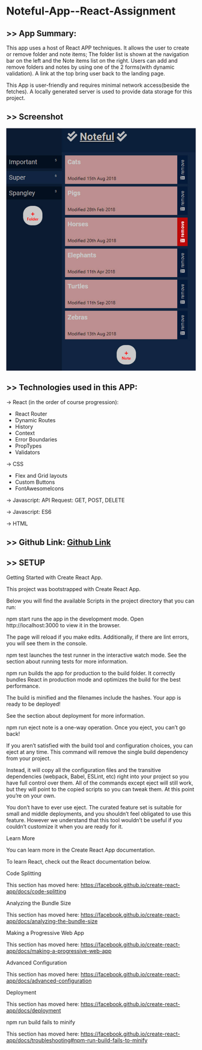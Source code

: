 # Noteful-App--React-Assignment

## >> App Summary:

This app uses a host of React APP techniques. It allows the user to create or remove folder and note items; The folder list is shown at the navigation bar on the left and the Note items list on the right. Users can add and remove folders and notes by using one of the 2 forms(with dynamic validation). A link at the top bring user back to the landing page.

This App is user-friendly and requires minimal network access(beside the fetches). A locally generated server is used to provide data storage for this project.

## >> Screenshot 

![startup page](images/startup.jpg)


## >> Technologies used in this APP:
-> React (in the order of course progression):
* React Router
* Dynamic Routes
* History
* Context
* Error Boundaries
* PropTypes
* Validators

-> CSS
* Flex and Grid layouts
* Custom Buttons
* FontAwesomeIcons

-> Javascript: API Request: GET, POST, DELETE

-> Javascript: ES6

-> HTML

## >> Github Link: [Github Link](https://github.com/davetam88/Noteful-App--React-Assignment)

## >> SETUP

Getting Started with Create React App.

This project was bootstrapped with Create React App.

Below you will find the available Scripts in the project directory that you can run:

npm start runs the app in the development mode. Open http://localhost:3000 to view it in the browser.

The page will reload if you make edits. Additionally, if there are lint errors, you will see them in the console.

npm test launches the test runner in the interactive watch mode. See the section about running tests for more information.

npm run builds the app for production to the build folder. It correctly bundles React in production mode and optimizes the build for the best performance.

The build is minified and the filenames include the hashes. Your app is ready to be deployed!

See the section about deployment for more information.

npm run eject note is a one-way operation. Once you eject, you can’t go back!

If you aren’t satisfied with the build tool and configuration choices, you can eject at any time. This command will remove the single build dependency from your project.

Instead, it will copy all the configuration files and the transitive dependencies (webpack, Babel, ESLint, etc) right into your project so you have full control over them. All of the commands except eject will still work, but they will point to the copied scripts so you can tweak them. At this point you’re on your own.

You don’t have to ever use eject. The curated feature set is suitable for small and middle deployments, and you shouldn’t feel obligated to use this feature. However we understand that this tool wouldn’t be useful if you couldn’t customize it when you are ready for it.

Learn More

You can learn more in the Create React App documentation.

To learn React, check out the React documentation below.

Code Splitting

This section has moved here: https://facebook.github.io/create-react-app/docs/code-splitting

Analyzing the Bundle Size

This section has moved here: https://facebook.github.io/create-react-app/docs/analyzing-the-bundle-size

Making a Progressive Web App

This section has moved here: https://facebook.github.io/create-react-app/docs/making-a-progressive-web-app

Advanced Configuration

This section has moved here: https://facebook.github.io/create-react-app/docs/advanced-configuration

Deployment

This section has moved here: https://facebook.github.io/create-react-app/docs/deployment

npm run build fails to minify

This section has moved here: https://facebook.github.io/create-react-app/docs/troubleshooting#npm-run-build-fails-to-minify

